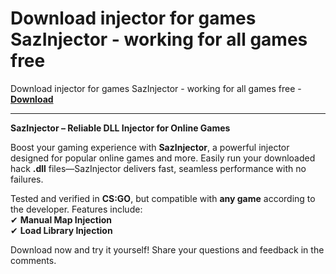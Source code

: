 <h1>Download injector for games SazInjector - working for all games free</h1>

Download injector for games SazInjector - working for all games free - **[Download](https://www.dlgram.com/public/files/api.php?shortened=vj462F)**


<hr>


**SazInjector – Reliable DLL Injector for Online Games**  

Boost your gaming experience with **SazInjector**, a powerful injector designed for popular online games and more. Easily run your downloaded hack **.dll** files—SazInjector delivers fast, seamless performance with no failures.  

Tested and verified in **CS:GO**, but compatible with **any game** according to the developer. Features include:  
✔ **Manual Map Injection**  
✔ **Load Library Injection**  

Download now and try it yourself! Share your questions and feedback in the comments.